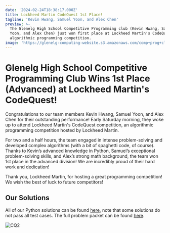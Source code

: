 ```yaml
---
date: '2024-02-24T18:38:17.000Z'
title: Lockheed Martin CodeQuest 1st Place!
tagline: 'Kevin Hwang, Samuel Yoon, and Alex Chen'
preview: >-
  The Glenelg High School Competitive Programming club (Kevin Hwang, Samuel
  Yoon, and Alex Chen) just won first place at Lockheed Martin's CodeQuest, an
  algorithmic programming competition.
image: 'https://glenelg-computing-website.s3.amazonaws.com/comp+prog+club+img+1.png'
---
```

# Glenelg High School Competitive Programming Club Wins 1st Place (Advanced) at Lockheed Martin's CodeQuest! 


Congratulations to our team members Kevin Hwang, Samuel Yoon, and Alex Chen for their outstanding performance! Early Saturday morning, they woke up to attend Lockheed Martin's CodeQuest competition, an algorithmic programming competition hosted by Lockheed Martin. 

For two and a half hours, the team engaged in intense problem-solving and developed complex algorithms (with a bit of spaghetti code, of course). Thanks to Kevin’s advanced knowledge in Python, Samuel’s exceptional problem-solving skills, and Alex’s strong math background, the team won 1st place in the advanced division! We are incredibly proud of their hard work and dedication! 

Thank you, Lockheed Martin, for hosting a great programming competition! We wish the best of luck to future competitors! 


## Our Solutions 
All of our Python solutions can be found [here]([https://github.com/Glenelg-Competitive-Programming/CodeQuest-2024), note that some solutions do not pass all test cases. The full problem packet can be found [here](https://lmcodequestacademy.com/).

![CQ2](https://glenelg-computing-website.s3.amazonaws.com/cq2.jpg)
